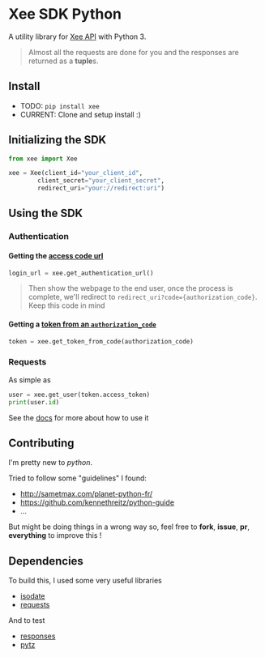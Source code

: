 #  Xee SDK Python

A utility library for [Xee API](https://dev.xee.com) with Python 3.

> Almost all the requests are done for you and the responses are returned as a **tuple**s.

## Install

* TODO: `pip install xee`
* CURRENT: Clone and setup install :) 

## Initializing the SDK

```python
from xee import Xee

xee = Xee(client_id="your_client_id", 
		client_secret="your_client_secret", 
		redirect_uri="your://redirect:uri")
```

## Using the SDK

### Authentication

#### Getting the [access code url](https://github.com/xee-lab/xee-api-docs/tree/master/api/api/v3/auth/auth.md)

```python
login_url = xee.get_authentication_url()
```

> Then show the webpage to the end user, once the process is complete, we'll redirect to `redirect_uri?code={authorization_code}`. Keep this code in mind

#### Getting a [token from an `authorization_code`](https://github.com/xee-lab/xee-api-docs/tree/master/api/api/v3/auth/access_token.md)

```python
token = xee.get_token_from_code(authorization_code)
```

### Requests

As simple as

```python
user = xee.get_user(token.access_token)
print(user.id)
```

See the [docs](https://github.com/quentin7b/xee-sdk-python/docs) for more about how to use it

## Contributing

I'm pretty new to *python*.

Tried to follow some "guidelines" I found:
- http://sametmax.com/planet-python-fr/
- https://github.com/kennethreitz/python-guide
- ...
 
But might be doing things in a wrong way so, feel free to **fork**, **issue**, **pr**, **everything** to improve this !

## Dependencies

To build this, I used some very useful libraries
- [isodate](https://pypi.python.org/pypi/isodate)
- [requests](https://pypi.python.org/pypi/requests)

And to test
- [responses](https://pypi.python.org/pypi/responses)
- [pytz](https://pypi.python.org/pypi/pytz)
